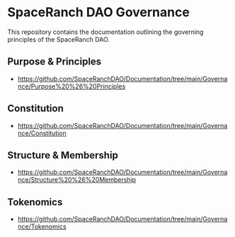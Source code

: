 # SpaceRanch DAO Governance

This repository contains the documentation outlining the governing principles of the SpaceRanch DAO. 

## Purpose & Principles
- https://github.com/SpaceRanchDAO/Documentation/tree/main/Governance/Purpose%20%26%20Principles

## Constitution
- https://github.com/SpaceRanchDAO/Documentation/tree/main/Governance/Constitution

## Structure & Membership
- https://github.com/SpaceRanchDAO/Documentation/tree/main/Governance/Structure%20%26%20Membership

## Tokenomics
- https://github.com/SpaceRanchDAO/Documentation/tree/main/Governance/Tokenomics
